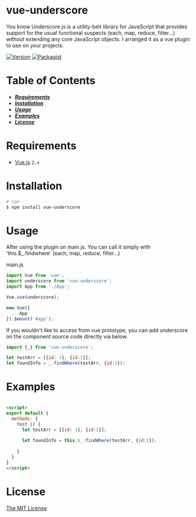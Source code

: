 # vue-underscore

You know Underscore.js is a utility-belt library for JavaScript that provides support for the usual functional suspects (each, map, reduce, filter...) without extending any core JavaScript objects.
I arranged it as a vue plugin to use on your projects.

[![Version](https://img.shields.io/npm/v/vue-underscore.svg)](https://www.npmjs.com/package/vue-underscore)
[![Packagist](https://img.shields.io/packagist/l/doctrine/orm.svg?style=plastic)](https://www.npmjs.com/package/vue-underscore)


# Table of Contents
* [___Requirements___](#requirements)
* [___Installation___](#installation)
* [___Usage___](#usage)  
* [___Examples___](#examples)
* [___License___](#license)

# Requirements
- [Vue.js](https://github.com/vuejs/vue) `2.x` 


# Installation
```bash
# npm
$ npm install vue-underscore

```
# Usage
After using the plugin on main.js. You can call it simply with 'this.$_.findwhere' (each, map, reduce, filter...)

main.js

```javascript
import Vue from 'vue';
import underscore from 'vue-underscore';
import App from './App';

Vue.use(underscore);

new Vue({
  ...App
}).$mount('#app');
```
If you wouldn't like to access from vue prototype, you can add underscore on the component source code directly via below.

```javascript
import {_} from 'vue-underscore';

let testArr = [{id: 1}, {id:2}];
let foundInfo = _.findWhere(testArr, {id:1});

```

# Examples
```html

<script>
export default {
  methods: {
    test () {
      let testArr = [{id: 1}, {id:2}];
  
      let foundInfo = this.$_.findWhere(testArr, {id:1});
    
    }
  }
}
</script>

```


# License

[The MIT License](http://opensource.org/licenses/MIT)
